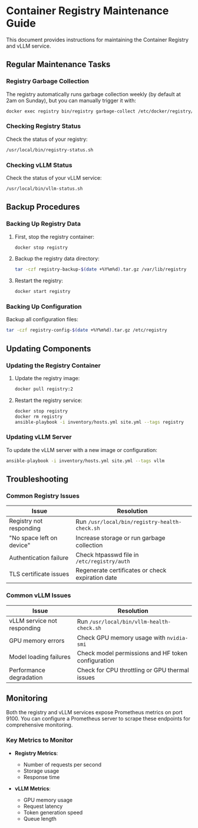 # Container Registry Maintenance Guide

This document provides instructions for maintaining the Container Registry and vLLM service.

## Regular Maintenance Tasks

### Registry Garbage Collection

The registry automatically runs garbage collection weekly (by default at 2am on Sunday), but you can manually trigger it with:

```bash
docker exec registry bin/registry garbage-collect /etc/docker/registry/config.yml
```

### Checking Registry Status

Check the status of your registry:

```bash
/usr/local/bin/registry-status.sh
```

### Checking vLLM Status

Check the status of your vLLM service:

```bash
/usr/local/bin/vllm-status.sh
```

## Backup Procedures

### Backing Up Registry Data

1. First, stop the registry container:
   ```bash
   docker stop registry
   ```

2. Backup the registry data directory:
   ```bash
   tar -czf registry-backup-$(date +%Y%m%d).tar.gz /var/lib/registry
   ```

3. Restart the registry:
   ```bash
   docker start registry
   ```

### Backing Up Configuration

Backup all configuration files:

```bash
tar -czf registry-config-$(date +%Y%m%d).tar.gz /etc/registry
```

## Updating Components

### Updating the Registry Container

1. Update the registry image:
   ```bash
   docker pull registry:2
   ```

2. Restart the registry service:
   ```bash
   docker stop registry
   docker rm registry
   ansible-playbook -i inventory/hosts.yml site.yml --tags registry
   ```

### Updating vLLM Server

To update the vLLM server with a new image or configuration:

```bash
ansible-playbook -i inventory/hosts.yml site.yml --tags vllm
```

## Troubleshooting

### Common Registry Issues

| Issue | Resolution |
|-------|------------|
| Registry not responding | Run `/usr/local/bin/registry-health-check.sh` |
| "No space left on device" | Increase storage or run garbage collection |
| Authentication failure | Check htpasswd file in `/etc/registry/auth` |
| TLS certificate issues | Regenerate certificates or check expiration date |

### Common vLLM Issues

| Issue | Resolution |
|-------|------------|
| vLLM service not responding | Run `/usr/local/bin/vllm-health-check.sh` |
| GPU memory errors | Check GPU memory usage with `nvidia-smi` |
| Model loading failures | Check model permissions and HF token configuration |
| Performance degradation | Check for CPU throttling or GPU thermal issues |

## Monitoring

Both the registry and vLLM services expose Prometheus metrics on port 9100. You can configure a Prometheus server to scrape these endpoints for comprehensive monitoring.

### Key Metrics to Monitor

- **Registry Metrics**:
  - Number of requests per second
  - Storage usage
  - Response time

- **vLLM Metrics**:
  - GPU memory usage
  - Request latency
  - Token generation speed
  - Queue length
